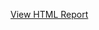 [View HTML Report]([file:///Users/jasonclark/Downloads/google%20class/R/Rgit/Peer%20Reviewed%20assignment/helloworld.html](https://jason-clarkmba.github.io/datasciencecoursera/))
